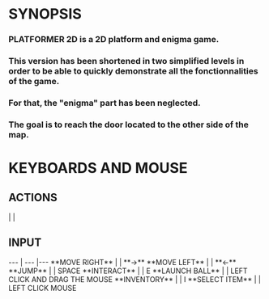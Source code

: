 # <strong> SYNOPSIS </strong>

### <strong> PLATFORMER 2D </strong> is a 2D platform and enigma game.  
### This version has been shortened in two simplified levels in order to be able to quickly demonstrate all the fonctionnalities of the game.  
### For that, the "enigma" part has been neglected.  
### The goal is to reach the door located to the other side of the map.

# <strong>KEYBOARDS AND MOUSE</strong>

<h2><strong>ACTIONS</strong></h2> |   | <h2><strong>INPUT</strong></h2> 
 ---  | --- |---
**MOVE RIGHT** |  | **&rarr;**
**MOVE LEFT** | | **&larr;**
**JUMP**  |  | SPACE
**INTERACT**  |  | E
**LAUNCH BALL**  |  | LEFT CLICK AND DRAG THE MOUSE
**INVENTORY**  |  | I
**SELECT ITEM**  |  | LEFT CLICK MOUSE
